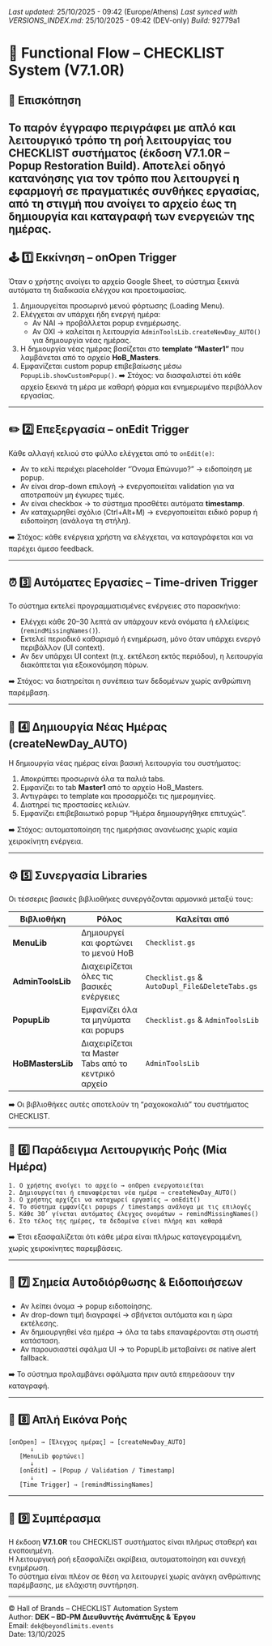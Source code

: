 *Last updated:* 25/10/2025 - 09:42 (Europe/Athens)
*Last synced with VERSIONS_INDEX.md:* 25/10/2025 - 09:42 (DEV-only)
*Build:* 92779a1

# 🧩 **Functional Flow – CHECKLIST System (V7.1.0R)**
## 📘 Επισκόπηση
Το παρόν έγγραφο περιγράφει με απλό και λειτουργικό τρόπο τη ροή λειτουργίας του CHECKLIST συστήματος (έκδοση V7.1.0R – Popup Restoration Build).
Αποτελεί οδηγό κατανόησης για τον τρόπο που λειτουργεί η εφαρμογή σε πραγματικές συνθήκες εργασίας, από τη στιγμή που ανοίγει το αρχείο έως τη δημιουργία και καταγραφή των ενεργειών της ημέρας.
---
## 🕹️ 1️⃣ Εκκίνηση – onOpen Trigger
Όταν ο χρήστης ανοίγει το αρχείο Google Sheet, το σύστημα ξεκινά αυτόματα τη διαδικασία ελέγχου και προετοιμασίας.
1. Δημιουργείται προσωρινό μενού φόρτωσης (Loading Menu).  
2. Ελέγχεται αν υπάρχει ήδη ενεργή ημέρα:  
   - Αν ΝΑΙ → προβάλλεται popup ενημέρωσης.  
   - Αν ΟΧΙ → καλείται η λειτουργία `AdminToolsLib.createNewDay_AUTO()` για δημιουργία νέας ημέρας.  
3. Η δημιουργία νέας ημέρας βασίζεται στο **template “Master1”** που λαμβάνεται από το αρχείο **HoB_Masters**.  
4. Εμφανίζεται custom popup επιβεβαίωσης μέσω `PopupLib.showCustomPopup()`.
➡️ Στόχος: να διασφαλιστεί ότι κάθε αρχείο ξεκινά τη μέρα με καθαρή φόρμα και ενημερωμένο περιβάλλον εργασίας.
---
## ✏️ 2️⃣ Επεξεργασία – onEdit Trigger
Κάθε αλλαγή κελιού στο φύλλο ελέγχεται από το `onEdit(e)`:

- Αν το κελί περιέχει placeholder “Όνομα Επώνυμο?” → ειδοποίηση με popup.  
- Αν είναι drop-down επιλογή → ενεργοποιείται validation για να αποτραπούν μη έγκυρες τιμές.  
- Αν είναι checkbox → το σύστημα προσθέτει αυτόματα **timestamp**.  
- Αν καταχωρηθεί σχόλιο (Ctrl+Alt+M) → ενεργοποιείται ειδικό popup ή ειδοποίηση (ανάλογα τη στήλη).

➡️ Στόχος: κάθε ενέργεια χρήστη να ελέγχεται, να καταγράφεται και να παρέχει άμεσο feedback.

---

## ⏰ 3️⃣ Αυτόματες Εργασίες – Time-driven Trigger
Το σύστημα εκτελεί προγραμματισμένες ενέργειες στο παρασκήνιο:

- Ελέγχει κάθε 20–30 λεπτά αν υπάρχουν κενά ονόματα ή ελλείψεις (`remindMissingNames()`).  
- Εκτελεί περιοδικό καθαρισμό ή ενημέρωση, μόνο όταν υπάρχει ενεργό περιβάλλον (UI context).  
- Αν δεν υπάρχει UI context (π.χ. εκτέλεση εκτός περιόδου), η λειτουργία διακόπτεται για εξοικονόμηση πόρων.

➡️ Στόχος: να διατηρείται η συνέπεια των δεδομένων χωρίς ανθρώπινη παρέμβαση.

---

## 📄 4️⃣ Δημιουργία Νέας Ημέρας (createNewDay_AUTO)
Η δημιουργία νέας ημέρας είναι βασική λειτουργία του συστήματος:

1. Αποκρύπτει προσωρινά όλα τα παλιά tabs.  
2. Εμφανίζει το tab **Master1** από το αρχείο HoB_Masters.  
3. Αντιγράφει το template και προσαρμόζει τις ημερομηνίες.  
4. Διατηρεί τις προστασίες κελιών.  
5. Εμφανίζει επιβεβαιωτικό popup “Ημέρα δημιουργήθηκε επιτυχώς”.

➡️ Στόχος: αυτοματοποίηση της ημερήσιας ανανέωσης χωρίς καμία χειροκίνητη ενέργεια.

---

## ⚙️ 5️⃣ Συνεργασία Libraries
Οι τέσσερις βασικές βιβλιοθήκες συνεργάζονται αρμονικά μεταξύ τους:

| Βιβλιοθήκη | Ρόλος | Καλείται από |
|-------------|--------|--------------|
| **MenuLib** | Δημιουργεί και φορτώνει το μενού HoB | `Checklist.gs` |
| **AdminToolsLib** | Διαχειρίζεται όλες τις βασικές ενέργειες | `Checklist.gs` & `AutoDupl_File&DeleteTabs.gs` |
| **PopupLib** | Εμφανίζει όλα τα μηνύματα και popups | `Checklist.gs` & `AdminToolsLib` |
| **HoBMastersLib** | Διαχειρίζεται τα Master Tabs από το κεντρικό αρχείο | `AdminToolsLib` |

➡️ Οι βιβλιοθήκες αυτές αποτελούν τη “ραχοκοκαλιά” του συστήματος CHECKLIST.

---

## 🧭 6️⃣ Παράδειγμα Λειτουργικής Ροής (Μία Ημέρα)
```
1. Ο χρήστης ανοίγει το αρχείο → onOpen ενεργοποιείται
2. Δημιουργείται ή επαναφέρεται νέα ημέρα → createNewDay_AUTO()
3. Ο χρήστης αρχίζει να καταχωρεί εργασίες → onEdit()
4. Το σύστημα εμφανίζει popups / timestamps ανάλογα με τις επιλογές
5. Κάθε 30’ γίνεται αυτόματος έλεγχος ονομάτων → remindMissingNames()
6. Στο τέλος της ημέρας, τα δεδομένα είναι πλήρη και καθαρά
```

➡️ Έτσι εξασφαλίζεται ότι κάθε μέρα είναι πλήρως καταγεγραμμένη, χωρίς χειροκίνητες παρεμβάσεις.

---

## 🧩 7️⃣ Σημεία Αυτοδιόρθωσης & Ειδοποιήσεων
- Αν λείπει όνομα → popup ειδοποίησης.  
- Αν drop-down τιμή διαγραφεί → σβήνεται αυτόματα και η ώρα εκτέλεσης.  
- Αν δημιουργηθεί νέα ημέρα → όλα τα tabs επαναφέρονται στη σωστή κατάσταση.  
- Αν παρουσιαστεί σφάλμα UI → το PopupLib μεταβαίνει σε native alert fallback.  

➡️ Το σύστημα προλαμβάνει σφάλματα πριν αυτά επηρεάσουν την καταγραφή.

---

## 🧩 8️⃣ Απλή Εικόνα Ροής
```
[onOpen] → [Έλεγχος ημέρας] → [createNewDay_AUTO]
      ↓
   [MenuLib φορτώνει]
      ↓
   [onEdit] → [Popup / Validation / Timestamp]
      ↓
   [Time Trigger] → [remindMissingNames]
```

---

## 🧠 9️⃣ Συμπέρασμα
Η έκδοση **V7.1.0R** του CHECKLIST συστήματος είναι πλήρως σταθερή και ενοποιημένη.  
Η λειτουργική ροή εξασφαλίζει ακρίβεια, αυτοματοποίηση και συνεχή ενημέρωση.  
Το σύστημα είναι πλέον σε θέση να λειτουργεί χωρίς ανάγκη ανθρώπινης παρέμβασης, με ελάχιστη συντήρηση.

---

© Hall of Brands – CHECKLIST Automation System  
Author: **DEK – BD-PM Διευθυντής Ανάπτυξης & Έργου**  
Email: `dek@beyondlimits.events`  
Date: 13/10/2025
